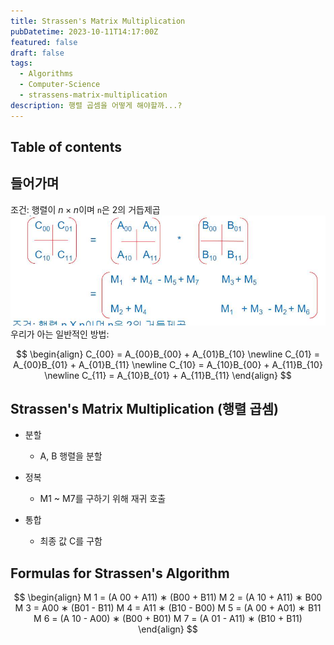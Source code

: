 ```yaml
---
title: Strassen's Matrix Multiplication
pubDatetime: 2023-10-11T14:17:00Z
featured: false
draft: false
tags:
  - Algorithms
  - Computer-Science
  - strassens-matrix-multiplication
description: 행렬 곱셈을 어떻게 해야할까...?
---
```


## Table of contents

## 들어가며

조건: 행렬이 $n \times n$이며 `n`은 2의 거듭제곱
![](/src/assets/image/strassens-matrix-multiplication-1697001558964.jpeg)
우리가 아는 일반적인 방법:

$$
\begin{align}
C_{00} = A_{00}B_{00} + A_{01}B_{10}
\newline C_{01} = A_{00}B_{01} + A_{01}B_{11}
\newline C_{10} = A_{10}B_{00} + A_{11}B_{10}
\newline C_{11} = A_{10}B_{01} + A_{11}B_{11}
\end{align}
$$

## Strassen's Matrix Multiplication (행렬 곱셈)

- 분할

  - A, B 행렬을 분할

- 정복

  - M1 ~ M7를 구하기 위해 재귀 호출

- 통합
  - 최종 값 C를 구함

## Formulas for Strassen's Algorithm

$$
\begin{align}
M 1 = (A 00 + A11) ∗ (B00 + B11)
M 2 = (A 10 + A11) ∗ B00
M 3 = A00 ∗ (B01 - B11)
M 4 = A11 ∗ (B10 - B00)
M 5 = (A 00 + A01) ∗ B11
M 6 = (A 10 - A00) ∗ (B00 + B01)
M 7 = (A 01 - A11) ∗ (B10 + B11)
\end{align}
$$
